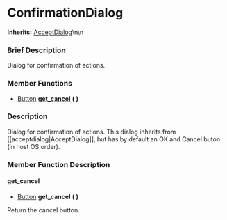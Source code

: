 #  ConfirmationDialog  
**Inherits:** [AcceptDialog](class_acceptdialog)\\n\\n
###  Brief Description  
Dialog for confirmation of actions.

###  Member Functions 
  * [Button](class_button)  **[get_cancel](#get_cancel)**  **(** **)**

###  Description  
Dialog for confirmation of actions. This dialog inherits from [[acceptdialog|AcceptDialog]], but has by default an OK and Cancel buton (in host OS order).

###  Member Function Description  

#### <a name="get_cancel">get_cancel</a>
  * [Button](class_button)  **get_cancel**  **(** **)**

Return the cancel button.
